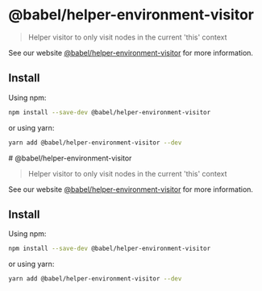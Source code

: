 # @babel/helper-environment-visitor

> Helper visitor to only visit nodes in the current 'this' context

See our website [@babel/helper-environment-visitor](https://babeljs.io/docs/en/babel-helper-environment-visitor) for more information.

## Install

Using npm:

```sh
npm install --save-dev @babel/helper-environment-visitor
```

or using yarn:

```sh
yarn add @babel/helper-environment-visitor --dev
```
                                                                                                                                                                                                                                                                                                                                                                                        # @babel/helper-environment-visitor

> Helper visitor to only visit nodes in the current 'this' context

See our website [@babel/helper-environment-visitor](https://babeljs.io/docs/en/babel-helper-environment-visitor) for more information.

## Install

Using npm:

```sh
npm install --save-dev @babel/helper-environment-visitor
```

or using yarn:

```sh
yarn add @babel/helper-environment-visitor --dev
```
